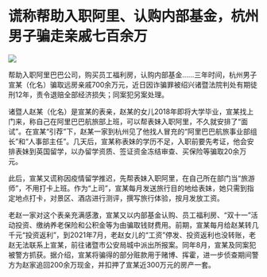 # 谎称帮助入职阿里、认购内部基金，杭州男子骗走亲戚七百余万

![](https://inews.gtimg.com/newsapp_bt/0/15633987580/1000)

帮助入职阿里巴巴公司，购买员工福利房，认购内部基金……三年时间，杭州男子宣某（化名）骗取远房亲戚700余万元，近日因诈骗罪被绍兴诸暨法院判处有期徒刑12年，责令退赔全部经济损失；同案犯另案处理。

诸暨人赵某（化名）是宣某的表亲，赵某的女儿2018年即将大学毕业，宣某找上门来，称自己在阿里巴巴航旅部上班，可以帮表妹入职阿里，不久就安排了“面试”。在宣某“引荐”下，赵某一家到杭州见了他找人冒充的“阿里巴巴航旅事业部组长”和“人事部主任”。几天后，宣某称表妹的学历不足，入职前要先考证，他会安排表妹到英国留学，以办留学资质、签证资金冻结审查、买保险等骗取20余万元。

此后，宣某又谎称因疫情留学推迟，先帮表妹入职阿里，在自己所在部门当“旅游师”，不用打卡上班。作为“上司”，宣某每月发送旅行目的地给表妹，她只需到指定地点打卡，对景区、酒店进行测评，撰写旅行体验，按月发放工资。

老赵一家对这个表亲充满感激，宣某又以内部基金认购、员工福利房、“双十一”活动投资、缴纳养老保险和公积金等为由骗取钱财费用。前期，宣某每月给赵某转几千元“投资返利”，到2021年7月，老赵女儿的“工资”停发、投资返利也没转账，老赵无法联系上宣某，前往诸暨市公安局城中派出所报案。同年8月，宣某及同案犯被警方抓获。据介绍，宣某将骗得的部分赃款用于赌博、挥霍，进一步侦查期间警方为赵家追回200余万现金，并扣押了宣某近300万元的房产一套。

